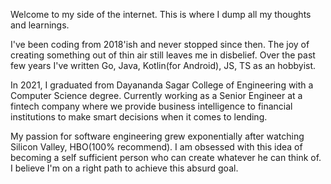 Welcome to my side of the internet. This is where I dump all my thoughts and learnings. 

I've been coding from 2018'ish and never stopped since then. The joy of creating something out of thin air still leaves me in disbelief. Over the past few years I've written 
Go, Java, Kotlin(for Android), JS, TS as an hobbyist.

In 2021, I graduated from Dayananda Sagar College of Engineering with a Computer Science degree. Currently working as a Senior Engineer at a fintech company 
where we provide business intelligence to financial institutions to make smart decisions when it comes to lending.

My passion for software engineering grew exponentially after watching Silicon Valley, HBO(100% recommend). I am obsessed with this idea of becoming a self sufficient 
person who can create whatever he can think of. I believe I'm on a right path to achieve this absurd goal.
